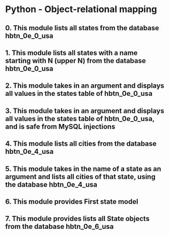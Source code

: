 # Python - Object-relational mapping

## 0. This module lists all states from the database hbtn_0e_0_usa

## 1. This module lists all states with a name starting with N (upper N) from the database hbtn_0e_0_usa

## 2. This module takes in an argument and displays all values in the states table of hbtn_0e_0_usa

## 3. This module takes in an argument and displays all values in the states table of hbtn_0e_0_usa, and is safe from MySQL injections

## 4. This module lists all cities from the database hbtn_0e_4_usa

## 5. This module takes in the name of a state as an argument and lists all cities of that state, using the database hbtn_0e_4_usa

## 6. This module provides First state model

## 7. This module provides lists all State objects from the database hbtn_0e_6_usa
